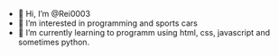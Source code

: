 - 👋 Hi, I’m @Rei0003
- 👀 I’m interested in programming and sports cars
- 🌱 I’m currently learning to programm using html, css, javascript and sometimes python.

<!---
Rei0003/Rei0003 is a ✨ special ✨ repository because its `README.md` (this file) appears on your GitHub profile.
You can click the Preview link to take a look at your changes.
--->
